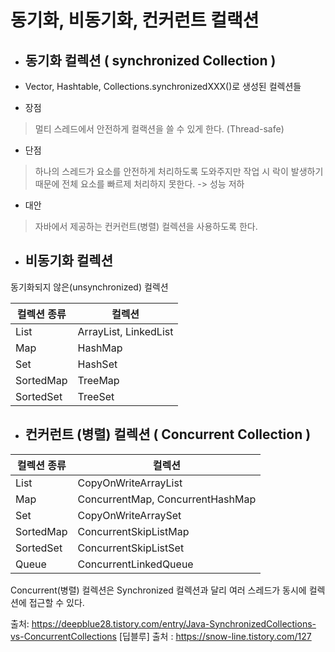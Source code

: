# 동기화, 비동기화, 컨커런트 컬랙션

+ ## 동기화 컬렉션 ( synchronized Collection )

+ Vector, Hashtable, Collections.synchronizedXXX()로 생성된 컬렉션들

+ 장점 
> 멀티 스레드에서 안전하게 컬랙션을 쓸 수 있게 한다. (Thread-safe)

+ 단점
> 하나의 스레드가 요소를 안전하게 처리하도록 도와주지만 작업 시 락이 발생하기 때문에 전체 요소를 빠르제 처리하지 못한다. -> 성능 저하

+ 대안
> 자바에서 제공하는 컨커런트(병렬) 컬렉션을 사용하도록 한다.


+ ## 비동기화 컬렉션

동기화되지 않은(unsynchronized) 컬렉션

| 컬렉션 종류 | 컬렉션 |
|---|---|
| List  | ArrayList, LinkedList |
|  Map | HashMap    |
| Set  |   HashSet   |
| SortedMap  |   TreeMap   |
| SortedSet  |   TreeSet   |


+ ## 컨커런트 (병렬)  컬렉션 ( Concurrent Collection )

| 컬렉션 종류 | 컬렉션 |
|---|---|
| List  | CopyOnWriteArrayList |
|  Map | ConcurrentMap, ConcurrentHashMap    |
| Set  |   CopyOnWriteArraySet   |
| SortedMap  |   ConcurrentSkipListMap   |
| SortedSet  |   ConcurrentSkipListSet   |
| Queue  |   ConcurrentLinkedQueue   |

Concurrent(병렬) 컬렉션은 Synchronized 컬렉션과 달리 
여러 스레드가 동시에 컬렉션에 접근할 수 있다.





출처: https://deepblue28.tistory.com/entry/Java-SynchronizedCollections-vs-ConcurrentCollections [딥블루]
출처 : https://snow-line.tistory.com/127